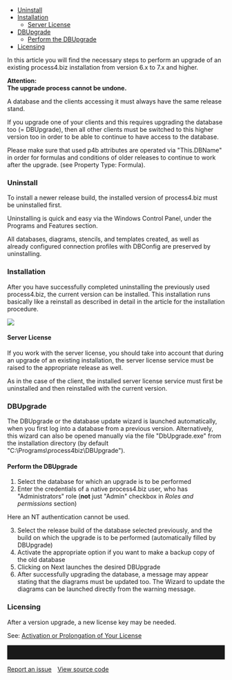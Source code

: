 -   [Uninstall](#uninstall)
-   [Installation](#installation)
    -   [Server License](#server-license)
-   [DBUpgrade](#dbupgrade)
    -   [Perform the
        DBUpgrade](#perform-the-dbupgrade)
-   [Licensing](#licensing)

In this article you will find the necessary steps to perform an upgrade
of an existing process4.biz installation from version 6.x to 7.x and
higher.

<div class="warning"> 
<strong>Attention: 
  
<div></div>
The upgrade process cannot be undone.
</strong>
<div></div>

A database and the clients accessing it must always have the same
release stand.

If you upgrade one of your clients and this requires upgrading the
database too (= DBUpgrade), then all other clients must be switched to
this higher version too in order to be able to continue to have access
to the database.

Please make sure that used p4b attributes are operated via "This.DBName"
in order for formulas and conditions of older releases to continue to
work after the upgrade. (see Property Type: Formula).

</div>

### Uninstall

To install a newer release build, the installed version of process4.biz
must be uninstalled first.

Uninstalling is quick and easy via the Windows Control Panel, under the
Programs and Features section.

All databases, diagrams, stencils, and templates created, as well as
already configured connection profiles with DBConfig are preserved by
uninstalling.

### Installation

After you have successfully completed uninstalling the previously used
process4.biz, the current version can be installed. This installation
runs basically like a reinstall as described in detail in the article
for the installation procedure.


![](//images.ctfassets.net/utx1h0gfm1om/rP6NNFeZs4MsEGGQwUoUm/933b165b92d56b5cf46903bfbf735e21/329609.png)

#### Server License

If you work with the server license, you should take into account that
during an upgrade of an existing installation, the server license
service must be raised to the appropriate release as well.

As in the case of the client, the installed server license service must
first be uninstalled and then reinstalled with the current version.

### DBUpgrade

The DBUpgrade or the database update wizard is launched automatically,
when you first log into a database from a previous
version. Alternatively, this wizard can also be opened manually via the
file "DbUpgrade.exe" from the installation directory (by default
"C:\\Programs\\process4biz\\DBUpgrade").

#### Perform the DBUpgrade

1. Select the database for which an upgrade is to be performed
2. Enter the credentials of a native process4.biz user, who has "Administrators" role (__not__ just "Admin" checkbox in _Roles and permissions_ section) 
<div class="warning">
    Here an NT authentication cannot be used.
</div>
      
3. Select the release build of the database selected previously, and the build on which the upgrade is to be performed (automatically filled by DBUpgrade)
4. Activate the appropriate option if you want to make a backup copy of the old database
5. Clicking on Next launches the desired DBUpgrade
6. After successfully upgrading the database, a message may appear stating that the diagrams must be updated too. The Wizard to update the diagrams can be launched directly from the warning message.


### Licensing

After a version upgrade, a new license key may be needed.

See: [Activation or Prolongation of Your License](activating-and-prolonging-your-license)
<hr style="padding-top:2rem" />
<a href="https://github.com/process4/docs/issues" target="_blank" class="bgw btn btn-primary btn-lg shadow-sm">Report an issue</a>
<a href="https://github.com/process4/docs" target="_blank" class="bgw btn btn-primary btn-lg shadow-sm" style="margin-left:10px;">View source code</a>